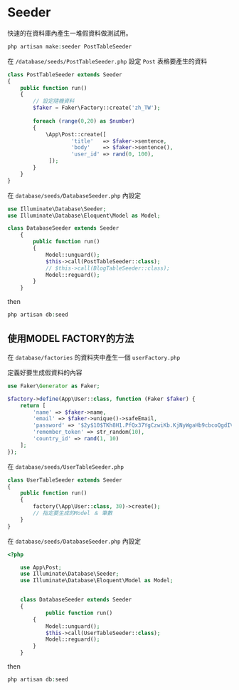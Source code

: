 # Seeder

快速的在資料庫內產生一堆假資料做測試用。

```php
php artisan make:seeder PostTableSeeder

```

在 `/database/seeds/PostTableSeeder.php` 設定 `Post` 表格要產生的資料

```php
class PostTableSeeder extends Seeder
{
    public function run()
    {
        // 設定隨機資料
        $faker = Faker\Factory::create('zh_TW');
        
        foreach (range(0,20) as $number)
        {
	        \App\Post::create([
				    'title'   => $faker->sentence,
					'body'    => $faker->sentence(),
					'user_id' => rand(0, 100),
			 ]);
        }
    }
}

```

在 `database/seeds/DatabaseSeeder.php` 內設定

```php
use Illuminate\Database\Seeder;
use Illuminate\Database\Eloquent\Model as Model;

class DatabaseSeeder extends Seeder
	{
		public function run()
		{
			Model::unguard();
			$this->call(PostTableSeeder::class);
			// $this->call(BlogTableSeeder::class);
			Model::reguard();
		}
	}

```

then

```php
php artisan db:seed   
```

## 使用MODEL FACTORY的方法

在 `database/factories` 的資料夾中產生一個 `userFactory.php`

定義好要生成假資料的內容

```php
use Faker\Generator as Faker;

$factory->define(App\User::class, function (Faker $faker) {
    return [
        'name' => $faker->name,
        'email' => $faker->unique()->safeEmail,
        'password' => '$2y$10$TKh8H1.PfQx37YgCzwiKb.KjNyWgaHb9cbcoQgdIVFlYg7B77UdFm', // secret
        'remember_token' => str_random(10),
        'country_id' => rand(1, 10)
    ];
});

```

在 `database/seeds/UserTableSeeder.php`

```php
class UserTableSeeder extends Seeder
{
    public function run()
    {
	    factory(\App\User::class, 30)->create();
	    // 指定要生成的Model ＆ 筆數
    }
}
```



在 `database/seeds/DatabaseSeeder.php` 內設定

```php
<?php

	use App\Post;
	use Illuminate\Database\Seeder;
	use Illuminate\Database\Eloquent\Model as Model;


	class DatabaseSeeder extends Seeder
	{
			public function run()
		{
			Model::unguard();
			$this->call(UserTableSeeder::class);
			Model::reguard();
		}
	}
```

then

```php
php artisan db:seed   
```
